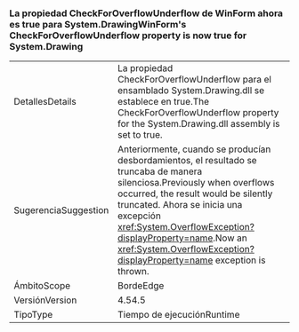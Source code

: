 ### <a name="winforms-checkforoverflowunderflow-property-is-now-true-for-systemdrawing"></a><span data-ttu-id="6e3f8-101">La propiedad CheckForOverflowUnderflow de WinForm ahora es true para System.Drawing</span><span class="sxs-lookup"><span data-stu-id="6e3f8-101">WinForm's CheckForOverflowUnderflow property is now true for System.Drawing</span></span>

|   |   |
|---|---|
|<span data-ttu-id="6e3f8-102">Detalles</span><span class="sxs-lookup"><span data-stu-id="6e3f8-102">Details</span></span>|<span data-ttu-id="6e3f8-103">La propiedad CheckForOverflowUnderflow para el ensamblado System.Drawing.dll se establece en true.</span><span class="sxs-lookup"><span data-stu-id="6e3f8-103">The CheckForOverflowUnderflow property for the System.Drawing.dll assembly is set to true.</span></span>|
|<span data-ttu-id="6e3f8-104">Sugerencia</span><span class="sxs-lookup"><span data-stu-id="6e3f8-104">Suggestion</span></span>|<span data-ttu-id="6e3f8-105">Anteriormente, cuando se producían desbordamientos, el resultado se truncaba de manera silenciosa.</span><span class="sxs-lookup"><span data-stu-id="6e3f8-105">Previously when overflows occurred, the result would be silently truncated.</span></span> <span data-ttu-id="6e3f8-106">Ahora se inicia una excepción <xref:System.OverflowException?displayProperty=name>.</span><span class="sxs-lookup"><span data-stu-id="6e3f8-106">Now an <xref:System.OverflowException?displayProperty=name> exception is thrown.</span></span>|
|<span data-ttu-id="6e3f8-107">Ámbito</span><span class="sxs-lookup"><span data-stu-id="6e3f8-107">Scope</span></span>|<span data-ttu-id="6e3f8-108">Borde</span><span class="sxs-lookup"><span data-stu-id="6e3f8-108">Edge</span></span>|
|<span data-ttu-id="6e3f8-109">Versión</span><span class="sxs-lookup"><span data-stu-id="6e3f8-109">Version</span></span>|<span data-ttu-id="6e3f8-110">4.5</span><span class="sxs-lookup"><span data-stu-id="6e3f8-110">4.5</span></span>|
|<span data-ttu-id="6e3f8-111">Tipo</span><span class="sxs-lookup"><span data-stu-id="6e3f8-111">Type</span></span>|<span data-ttu-id="6e3f8-112">Tiempo de ejecución</span><span class="sxs-lookup"><span data-stu-id="6e3f8-112">Runtime</span></span>|

